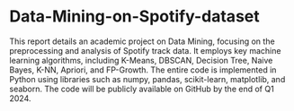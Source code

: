 # Data-Mining-on-Spotify-dataset
This report details an academic project on Data Mining, focusing on the preprocessing and analysis of Spotify track data. It employs key machine learning algorithms, including K-Means, DBSCAN, Decision Tree, Naive Bayes, K-NN, Apriori, and FP-Growth. The entire code is implemented in Python using libraries such as numpy, pandas, scikit-learn, matplotlib, and seaborn. The code will be publicly available on GitHub by the end of Q1 2024.
